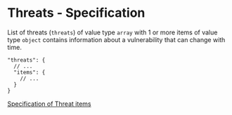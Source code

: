 # Threats - Specification

List of threats (`threats`) of value type `array` with 1 or more items of value type `object` contains information about
a vulnerability that can change with time.

```
"threats": {
  // ...
  "items": {
    // ...
  }
}
```

[Specification of Threat items](threats/threat-spec.en.md)

